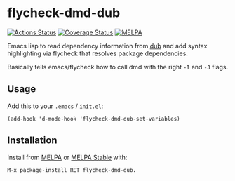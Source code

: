flycheck-dmd-dub
================

[![Actions Status](https://github.com/atilaneves/flycheck-dmd-dub/workflows/CI/badge.svg)](https://github.com/atilaneves/flycheck-dmd-dub/actions)
[![Coverage Status](https://coveralls.io/repos/github/atilaneves/flycheck-dmd-dub/badge.svg?branch=master)](https://coveralls.io/github/atilaneves/flycheck-dmd-dub?branch=master)
[![MELPA](https://melpa.org/packages/flycheck-dmd-dub-badge.svg)](https://melpa.org/#/flycheck-dmd-dub)


Emacs lisp to read dependency information from [dub](https://github.com/D-Programming-Language/dub)
and add syntax highlighting via flycheck that resolves package dependencies.

Basically tells emacs/flycheck how to call dmd with the right `-I` and `-J` flags.

Usage
-----

Add this to your `.emacs` / `init.el`:

`(add-hook 'd-mode-hook 'flycheck-dmd-dub-set-variables)`


Installation
------------

Install from [MELPA](https://melpa.org) or [MELPA Stable](https://stable.melpa.org/) with:

    M-x package-install RET flycheck-dmd-dub.

